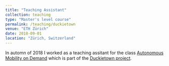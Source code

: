 ```yaml
---
title: "Teaching Assistant"
collection: teaching
type: "Master's level course"
permalink: /teaching/duckietown
venue: "ETH Zürich"
date: 2018-09-01
location: "Zürich, Switzerland"
---
```


In automn of 2018 I worked as a teaching assitant for the class [Autonomous Mobility on Demand](http://www.vvz.ethz.ch/Vorlesungsverzeichnis/lerneinheit.view?lerneinheitId=119019&semkez=2017W&lang=en) which is part of the [Duckietown project](https://www.duckietown.org/).